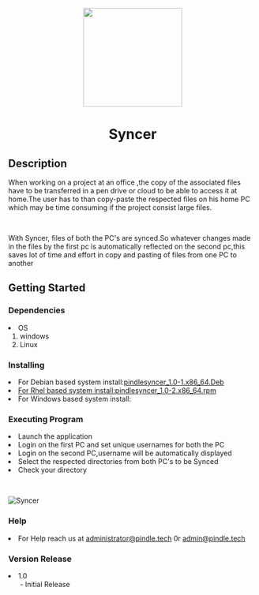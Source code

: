 <p align="center">
  <img width="200" src="https://user-images.githubusercontent.com/85985225/122311022-edcccf80-cf2e-11eb-91c2-695bf1e52973.png">
</p>
<h1 align="center">Syncer</h1>
<h2> Description</h2> 
<p1>When working on a project at an office ,the copy of the associated files have to be transferred in a pen drive or cloud to be able to access it at home.The user has to than copy-paste the respected files on his home PC which may be time consuming if the project consist large files.  
<p>&nbsp;</p>
</p1>With Syncer, files of both the PC's are synced.So whatever changes made in the files by the first pc is automatically reflected on the second pc,this saves lot of time and effort in copy and pasting of files from one PC to another

## Getting Started
### Dependencies
<li>OS
<ol>
<li>windows</li>
<li>Linux</li>
</ol>
</li>

### Installing
<li>For Debian based system install:<a href="https://github.com/PindleProject/Syncer/releases/download/v1.0/pindlesyncer_1.0-1.deb">pindlesyncer_1.0-1.x86_64.Deb</a</li>
<li>For Rhel based system install:<a href="https://github.com/PindleProject/Syncer/releases/download/v1.0/pindlesyncer-1.0-2.x86_64.rpm">pindlesyncer_1.0-2.x86_64.rpm</a></li>
<li>For Windows based system install:</li>


### Executing Program
<li>Launch the application</li>
<li>Login on the first PC and set unique usernames for both the PC</li>
<li>Login on the second PC,username will be automatically displayed</li>
<li>Select the respected directories from both PC's to be Synced</li>
<li>Check your directory</li>  
<p>&nbsp;</p>


![Syncer](https://user-images.githubusercontent.com/85985225/122254663-f3082b00-ceea-11eb-806c-a20a8540d9aa.gif)


### Help
<li>For Help reach us at <a href>administrator@pindle.tech</a> 0r <a href>admin@pindle.tech</a></li>

### Version Release
<li>1.0
<ol>
- Initial Release
</ol>
</li>

